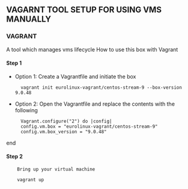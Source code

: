 ## VAGARNT TOOL SETUP FOR USING VMS MANUALLY
### VAGRANT 
 A tool which manages vms lifecycle
How to use this box with Vagrant
#### Step 1
- Option 1: Create a Vagrantfile and initiate the box

        vagrant init eurolinux-vagrant/centos-stream-9 --box-version 9.0.48 

- Option 2: Open the Vagrantfile and replace the contents with the following

        Vagrant.configure("2") do |config|
        config.vm.box = "eurolinux-vagrant/centos-stream-9"
        config.vm.box_version = "9.0.48"
end

#### Step 2
        Bring up your virtual machine

        vagrant up